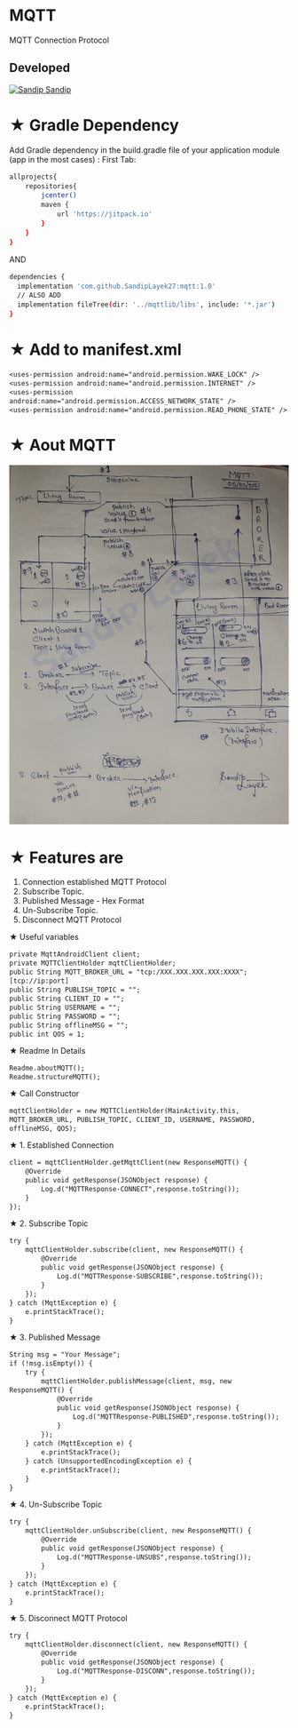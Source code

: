 # MQTT
MQTT Connection Protocol

## Developed
[![Sandip](https://avatars1.githubusercontent.com/u/31722942?v=4&u=18643bfaaba26114584d27693e9891db26bcb582&s=39) Sandip](https://github.com/SandipLayek27)  
# ★ Gradle Dependency
Add Gradle dependency in the build.gradle file of your application module (app in the most cases) :
First Tab:

```sh
allprojects{
    repositories{
        jcenter()
        maven {
            url 'https://jitpack.io'
        }
    }
}
```

AND

```sh
dependencies {
  implementation 'com.github.SandipLayek27:mqtt:1.0'
  // ALSO ADD
  implementation fileTree(dir: '../mqttlib/libs', include: '*.jar')
}
```

# ★ Add to manifest.xml
```
<uses-permission android:name="android.permission.WAKE_LOCK" />
<uses-permission android:name="android.permission.INTERNET" />
<uses-permission android:name="android.permission.ACCESS_NETWORK_STATE" />
<uses-permission android:name="android.permission.READ_PHONE_STATE" />
```

# ★ Aout MQTT
![alt text](https://raw.githubusercontent.com/SandipLayek27/mqtt/master/app/src/main/res/drawable/mqtt.png)

# ★ Features are
1. Connection established MQTT Protocol
2. Subscribe Topic.
3. Published Message - Hex Format
4. Un-Subscribe Topic.
5. Disconnect MQTT Protocol

★ Useful variables
```
private MqttAndroidClient client;
private MQTTClientHolder mqttClientHolder;
public String MQTT_BROKER_URL = "tcp:/XXX.XXX.XXX.XXX:XXXX"; [tcp://ip:port]
public String PUBLISH_TOPIC = "";
public String CLIENT_ID = "";
public String USERNAME = "";
public String PASSWORD = "";
public String offlineMSG = "";
public int QOS = 1;
```
★ Readme In Details
```
Readme.aboutMQTT();
Readme.structureMQTT();
```

★ Call Constructor
```
mqttClientHolder = new MQTTClientHolder(MainActivity.this, MQTT_BROKER_URL, PUBLISH_TOPIC, CLIENT_ID, USERNAME, PASSWORD, offlineMSG, QOS);
```

★ 1. Established Connection
```
client = mqttClientHolder.getMqttClient(new ResponseMQTT() {
    @Override
    public void getResponse(JSONObject response) {
        Log.d("MQTTResponse-CONNECT",response.toString());
    }
});
```

★ 2. Subscribe Topic
```
try {
    mqttClientHolder.subscribe(client, new ResponseMQTT() {
        @Override
        public void getResponse(JSONObject response) {
            Log.d("MQTTResponse-SUBSCRIBE",response.toString());
        }
    });
} catch (MqttException e) {
    e.printStackTrace();
}
```

★ 3. Published Message
```
String msg = "Your Message";
if (!msg.isEmpty()) {
    try {
        mqttClientHolder.publishMessage(client, msg, new ResponseMQTT() {
            @Override
            public void getResponse(JSONObject response) {
                Log.d("MQTTResponse-PUBLISHED",response.toString());
            }
        });
    } catch (MqttException e) {
        e.printStackTrace();
    } catch (UnsupportedEncodingException e) {
        e.printStackTrace();
    }
}
```

★ 4. Un-Subscribe Topic
```
try {
    mqttClientHolder.unSubscribe(client, new ResponseMQTT() {
        @Override
        public void getResponse(JSONObject response) {
            Log.d("MQTTResponse-UNSUBS",response.toString());
        }
    });
} catch (MqttException e) {
    e.printStackTrace();
}
```

★ 5. Disconnect MQTT Protocol
```
try {
    mqttClientHolder.disconnect(client, new ResponseMQTT() {
        @Override
        public void getResponse(JSONObject response) {
            Log.d("MQTTResponse-DISCONN",response.toString());
        }
    });
} catch (MqttException e) {
    e.printStackTrace();
}
```
